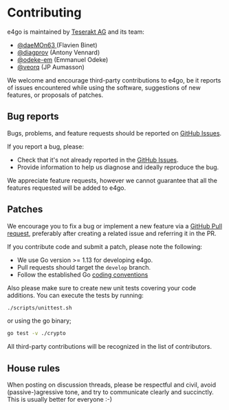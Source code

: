 # Contributing

e4go is maintained by [Teserakt AG](https://teserakt.io) and its team:

* [@daeMOn63 ](https://github.com/daeMOn63) (Flavien Binet)
* [@diagprov](https://github.com/diagprov) (Antony Vennard)
* [@odeke-em](https://github.com/odeke-em) (Emmanuel Odeke)
* [@veorq](https://github.com/veorq) (JP Aumasson)

We welcome and encourage third-party contributions to e4go, be it reports of issues encountered while using the software, suggestions of new features, or proposals of patches.

## Bug reports

Bugs, problems, and feature requests should be reported on [GitHub Issues](https://github.com/teserakt-io/e4go/issues).

If you report a bug, please:

* Check that it's not already reported in the [GitHub Issues](https://github.com/teserakt-io/e4go/issues).
* Provide information to help us diagnose and ideally reproduce the bug.

We appreciate feature requests, however we cannot guarantee that all the features requested will be added to e4go.

## Patches

We encourage you to fix a bug or implement a new feature via a [GitHub Pull request](https://github.com/teserakt-io/e4go/pulls), preferably after creating a related issue and referring it in the PR.

If you contribute code and submit a patch, please note the following:

* We use Go version >= 1.13 for developing e4go.
* Pull requests should target the `develop` branch.
* Follow the established Go [coding conventions](https://golang.org/doc/effective_go.html)

Also please make sure to create new unit tests covering your code additions. You can execute the tests by running:

```bash
./scripts/unittest.sh
```

or using the go binary;

```bash
go test -v ./crypto
```

All third-party contributions will be recognized in the list of contributors.

## House rules

When posting on discussion threads, please be respectful and civil, avoid (passive-)agressive tone, and try to communicate clearly and succinctly. This is usually better for everyone :-)
